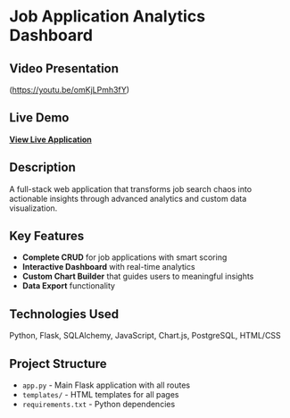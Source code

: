 # Job Application Analytics Dashboard

## Video Presentation
(https://youtu.be/omKjLPmh3fY)

## Live Demo
**[View Live Application](https://job-tracker-u7gb.onrender.com/)**

## Description
A full-stack web application that transforms job search chaos into actionable insights through advanced analytics and custom data visualization.

## Key Features
- **Complete CRUD** for job applications with smart scoring
- **Interactive Dashboard** with real-time analytics  
- **Custom Chart Builder** that guides users to meaningful insights
- **Data Export** functionality

## Technologies Used
Python, Flask, SQLAlchemy, JavaScript, Chart.js, PostgreSQL, HTML/CSS

## Project Structure
- `app.py` - Main Flask application with all routes
- `templates/` - HTML templates for all pages
- `requirements.txt` - Python dependencies
